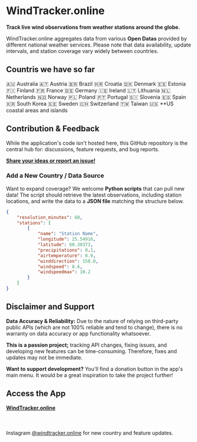 # WindTracker.online

**Track live wind observations from weather stations around the globe.**

WindTracker.online aggregates data from various **Open Datas** provided by different national weather services. Please note that data availability, update intervals, and station coverage vary widely between countries.

## Countris we have so far
🇦🇺 Australia
🇦🇹 Austria
🇧🇷 Brazil
🇭🇷 Croatia
🇩🇰 Denmark
🇪🇪 Estonia
🇫🇮 Finland
🇫🇷 France
🇩🇪 Germany
🇮🇪 Ireland
🇱🇹 Lithuania
🇳🇱 Netherlands
🇳🇴 Norway
🇵🇱 Poland
🇵🇹 Portugal
🇸🇮 Slovenia
🇪🇸 Spain
🇰🇷 South Korea
🇸🇪 Sweden
🇨🇭 Switzerland
🇹🇼 Taiwan
🇺🇸 **US coastal areas and islands

## Contribution & Feedback

While the application's code isn't hosted here, this GitHub repository is the central hub for: discussions, feature requests, and bug reports.

**[Share your ideas or report an issue!](https://github.com/t3brightside/windtracker.online/issues)**

### Add a New Country / Data Source

Want to expand coverage? We welcome **Python scripts** that can pull new data! The script should retrieve the latest observations, including station locations, and write the data to a **JSON file** matching the structure below.

```json
{
    "resolution_minutes": 60,
    "stations": [
        {
            "name": "Station Name",
            "longitude": 25.54916,
            "latitude": 60.30373,
            "precipitations": 0.1,
            "airtemperature": 8.9,
            "winddirection": 158.0,
            "windspeed": 8.6,
            "windspeedmax": 10.2
        }
    ]
}
```

## Disclaimer and Support

**Data Accuracy & Reliability:** Due to the nature of relying on third-party public APIs (which are not 100% reliable and tend to change), there is no warranty on data accuracy or app functionality whatsoever.

**This is a passion project;** tracking API changes, fixing issues, and developing new features can be time-consuming. Therefore, fixes and updates may not be immediate.

**Want to support development?** You'll find a donation button in the app's main menu. It would be a great inspiration to take the project further!

## Access the App
**[WindTracker.online](https://WindTracker.online)**
<br><br><br><br>
Instagram [@windtracker.online](https://www.instagram.com/windtracker.online/) for new country and feature updates. 
